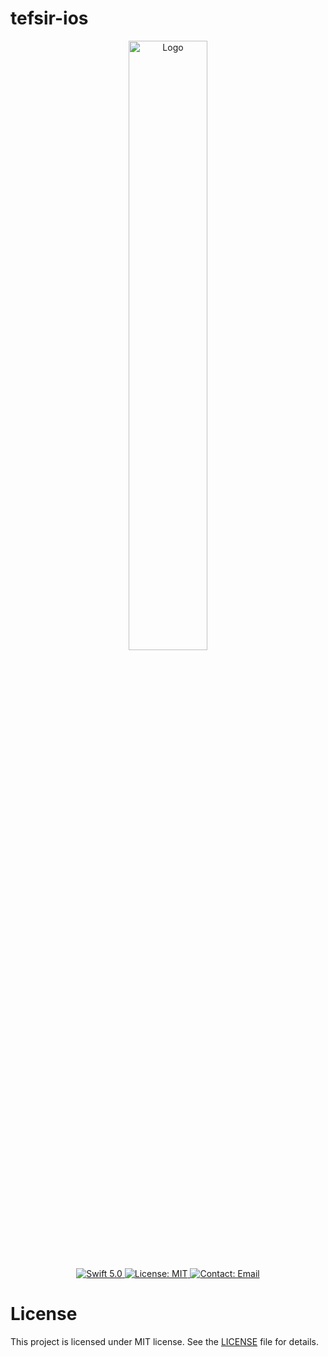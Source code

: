 # tefsir-ios

<p align="center">
  <img width="50%" style="border-radius: 12px;" src="images/logo.png" alt="Logo">
</p>

<p align="center">
  <a href="#">
    <img src="https://img.shields.io/badge/Swift-5.0-orange.svg" alt="Swift 5.0">
  </a>
  <a href="#">
    <img src="https://img.shields.io/badge/License-MIT-blue.svg" alt="License: MIT">
  </a>
  <a href="#">
    <img src="https://img.shields.io/badge/Contact-Email-green.svg" alt="Contact: Email">
  </a>
</p>

# License

This project is licensed under MIT license. See the [LICENSE](LICENSE) file for details.
